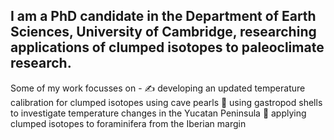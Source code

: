 ## I am a PhD candidate in the Department of Earth Sciences, University of Cambridge, researching applications of clumped isotopes to paleoclimate research. 
Some of my work focusses on - 
:writing_hand: developing an updated temperature calibration for clumped isotopes using cave pearls
:snail: using gastropod shells to investigate temperature changes in the Yucatan Peninsula
:ocean: applying clumped isotopes to foraminifera from the Iberian margin
<!--
**kit-baker/kit-baker** is a ✨ _special_ ✨ repository because its `README.md` (this file) appears on your GitHub profile.

Here are some ideas to get you started:

- 🔭 I’m currently working on ...
- 🌱 I’m currently learning ...
- 👯 I’m looking to collaborate on ...
- 🤔 I’m looking for help with ...
- 💬 Ask me about ...
- 📫 How to reach me: ...
- 😄 Pronouns: ...
- ⚡ Fun fact: ...
-->
